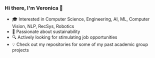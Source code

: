### Hi there, I'm Veronica 👋

- 🎓 Interested in Computer Science, Engineering, AI, ML, Computer Vision, NLP, RecSys, Robotics
- 🌱 Passionate about sustainability
- 🔍 Actively looking for stimulating job opportunities
- 💡 Check out my repositories for some of my past academic group projects
